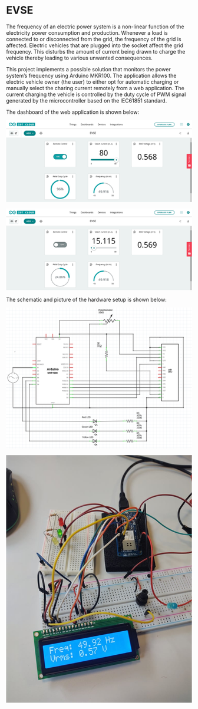 # EVSE

The frequency of an electric power system is a non-linear function of the electricity power consumption and production. Whenever a load is connected to or disconnected from the grid, the frequency of the grid is affected. Electric vehicles that are plugged into the socket affect the grid frequency.
This disturbs the amount of current being drawn to charge the vehicle thereby leading to various unwanted consequences.

This project implements a possible solution that monitors the power system’s frequency using Arduino MKR100. The application allows the electric vehicle owner (the user) to either opt for automatic charging or manually select the charing current remotely from a web application. The current charging the vehicle is controlled by the duty cycle of PWM signal generated by the microcontroller based on the IEC61851 standard.

The dashboard of the web application is shown below:

![Dashboard Image](./assets/outputs/Remote_Control_On_IoT_Dashboard.png?raw=true)

![Dashboard Image](./assets/outputs/Remote_Control_Off_IoT_Dashboard.png?raw=true)


The schematic and picture of the hardware setup is shown below:

![Dashboard Image](./assets/arch_and_flowchart/Schematic_Connections.png?raw=true)

![Dashboard Image](./assets/arch_and_flowchart/System_overview.jpg?raw=true)

